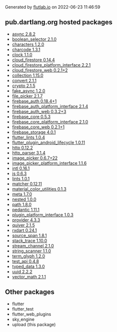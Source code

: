 Generated by [flutlab.io](https://flutlab.io) on 2022-06-23 11:46:59


## pub.dartlang.org hosted packages

 - [async 2.8.2](https://pub.dartlang.org/packages/async/versions/2.8.2)
 - [boolean_selector 2.1.0](https://pub.dartlang.org/packages/boolean_selector/versions/2.1.0)
 - [characters 1.2.0](https://pub.dartlang.org/packages/characters/versions/1.2.0)
 - [charcode 1.3.1](https://pub.dartlang.org/packages/charcode/versions/1.3.1)
 - [clock 1.1.0](https://pub.dartlang.org/packages/clock/versions/1.1.0)
 - [cloud_firestore 0.14.4](https://pub.dartlang.org/packages/cloud_firestore/versions/0.14.4)
 - [cloud_firestore_platform_interface 2.2.1](https://pub.dartlang.org/packages/cloud_firestore_platform_interface/versions/2.2.1)
 - [cloud_firestore_web 0.2.1+2](https://pub.dartlang.org/packages/cloud_firestore_web/versions/0.2.1+2)
 - [collection 1.15.0](https://pub.dartlang.org/packages/collection/versions/1.15.0)
 - [convert 2.1.1](https://pub.dartlang.org/packages/convert/versions/2.1.1)
 - [crypto 2.1.5](https://pub.dartlang.org/packages/crypto/versions/2.1.5)
 - [fake_async 1.2.0](https://pub.dartlang.org/packages/fake_async/versions/1.2.0)
 - [file_picker 2.1.7](https://pub.dartlang.org/packages/file_picker/versions/2.1.7)
 - [firebase_auth 0.18.4+1](https://pub.dartlang.org/packages/firebase_auth/versions/0.18.4+1)
 - [firebase_auth_platform_interface 2.1.4](https://pub.dartlang.org/packages/firebase_auth_platform_interface/versions/2.1.4)
 - [firebase_auth_web 0.3.2+3](https://pub.dartlang.org/packages/firebase_auth_web/versions/0.3.2+3)
 - [firebase_core 0.5.3](https://pub.dartlang.org/packages/firebase_core/versions/0.5.3)
 - [firebase_core_platform_interface 2.1.0](https://pub.dartlang.org/packages/firebase_core_platform_interface/versions/2.1.0)
 - [firebase_core_web 0.2.1+1](https://pub.dartlang.org/packages/firebase_core_web/versions/0.2.1+1)
 - [firebase_storage 4.0.1](https://pub.dartlang.org/packages/firebase_storage/versions/4.0.1)
 - [flutter_lints 1.0.4](https://pub.dartlang.org/packages/flutter_lints/versions/1.0.4)
 - [flutter_plugin_android_lifecycle 1.0.11](https://pub.dartlang.org/packages/flutter_plugin_android_lifecycle/versions/1.0.11)
 - [http 0.12.2](https://pub.dartlang.org/packages/http/versions/0.12.2)
 - [http_parser 3.1.4](https://pub.dartlang.org/packages/http_parser/versions/3.1.4)
 - [image_picker 0.6.7+22](https://pub.dartlang.org/packages/image_picker/versions/0.6.7+22)
 - [image_picker_platform_interface 1.1.6](https://pub.dartlang.org/packages/image_picker_platform_interface/versions/1.1.6)
 - [intl 0.16.1](https://pub.dartlang.org/packages/intl/versions/0.16.1)
 - [js 0.6.3](https://pub.dartlang.org/packages/js/versions/0.6.3)
 - [lints 1.0.1](https://pub.dartlang.org/packages/lints/versions/1.0.1)
 - [matcher 0.12.11](https://pub.dartlang.org/packages/matcher/versions/0.12.11)
 - [material_color_utilities 0.1.3](https://pub.dartlang.org/packages/material_color_utilities/versions/0.1.3)
 - [meta 1.7.0](https://pub.dartlang.org/packages/meta/versions/1.7.0)
 - [nested 1.0.0](https://pub.dartlang.org/packages/nested/versions/1.0.0)
 - [path 1.8.0](https://pub.dartlang.org/packages/path/versions/1.8.0)
 - [pedantic 1.11.1](https://pub.dartlang.org/packages/pedantic/versions/1.11.1)
 - [plugin_platform_interface 1.0.3](https://pub.dartlang.org/packages/plugin_platform_interface/versions/1.0.3)
 - [provider 4.3.3](https://pub.dartlang.org/packages/provider/versions/4.3.3)
 - [quiver 2.1.5](https://pub.dartlang.org/packages/quiver/versions/2.1.5)
 - [rxdart 0.24.1](https://pub.dartlang.org/packages/rxdart/versions/0.24.1)
 - [source_span 1.8.1](https://pub.dartlang.org/packages/source_span/versions/1.8.1)
 - [stack_trace 1.10.0](https://pub.dartlang.org/packages/stack_trace/versions/1.10.0)
 - [stream_channel 2.1.0](https://pub.dartlang.org/packages/stream_channel/versions/2.1.0)
 - [string_scanner 1.1.0](https://pub.dartlang.org/packages/string_scanner/versions/1.1.0)
 - [term_glyph 1.2.0](https://pub.dartlang.org/packages/term_glyph/versions/1.2.0)
 - [test_api 0.4.8](https://pub.dartlang.org/packages/test_api/versions/0.4.8)
 - [typed_data 1.3.0](https://pub.dartlang.org/packages/typed_data/versions/1.3.0)
 - [uuid 2.2.2](https://pub.dartlang.org/packages/uuid/versions/2.2.2)
 - [vector_math 2.1.1](https://pub.dartlang.org/packages/vector_math/versions/2.1.1)

## Other packages

 - flutter
 - flutter_test
 - flutter_web_plugins
 - sky_engine
 - upload (this package)

